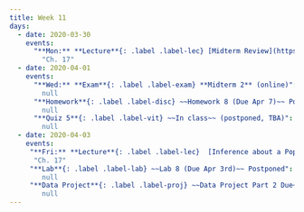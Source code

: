 ```yaml
---
title: Week 11
days:
  - date: 2020-03-30
    events:
      "**Mon:** **Lecture**{: .label .label-lec} [Midterm Review](https://bcourses.berkeley.edu/courses/1490339/pages/l22-continued)":
        "Ch. 17"
  - date: 2020-04-01
    events:
      "**Wed:** **Exam**{: .label .label-exam} **Midterm 2** (online)":
        null
      "**Homework**{: .label .label-disc} ~~Homework 8 (Due Apr 7)~~ Postponed":
        null
      "**Quiz 5**{: .label .label-vit} ~~In class~~ (postponed, TBA)":
        null
  - date: 2020-04-03
    events:
     "**Fri:** **Lecture**{: .label .label-lec}  [Inference about a Population Mean](https://ph142-ucb.github.io/sp20/src/lec/Ch17_Inference-population-mean.pdf)[(recording)](https://bcourses.berkeley.edu/courses/1490339/pages)[(code)](https://r.datahub.berkeley.edu/hub/user-redirect/git-pull?repo=https%3A%2F%2Fgithub.com%2Fnnpok%2Fph142-sp20&urlpath=rstudio%2F)":
      "Ch. 17"
     "**Lab**{: .label .label-lab} ~~Lab 8 (Due Apr 3rd)~~ Postponed":
        null
     "**Data Project**{: .label .label-proj} ~~Data Project Part 2 Due~~ (postponed, TBA)":
        null
---
```


